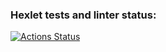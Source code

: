 ### Hexlet tests and linter status:
[![Actions Status](https://github.com/SaltyDog131/qa-engineer-project-85/actions/workflows/hexlet-check.yml/badge.svg)](https://github.com/SaltyDog131/qa-engineer-project-85/actions)